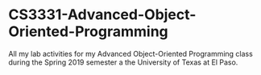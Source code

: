 # CS3331-Advanced-Object-Oriented-Programming
All my lab activities for my Advanced Object-Oriented Programming class during the Spring 2019 semester a the University of Texas at El Paso.
